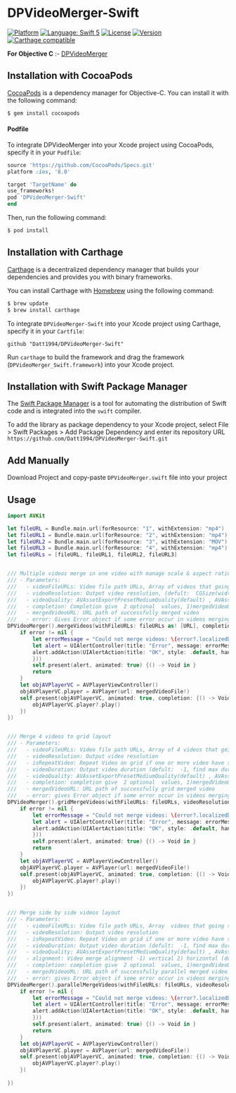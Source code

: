 # DPVideoMerger-Swift

[![Platform](https://img.shields.io/cocoapods/p/DPVideoMerger-Swift.svg?style=flat)](http://cocoapods.org/pods/DPVideoMerger-Swift)
[![Language: Swift 5](https://img.shields.io/badge/language-swift5-f48041.svg?style=flat)](https://developer.apple.com/swift)
[![License](https://img.shields.io/cocoapods/l/DPVideoMerger-Swift.svg?style=flat)](https://github.com/Datt1994/DPVideoMerger-Swift/blob/master/LICENSE)
[![Version](https://img.shields.io/cocoapods/v/DPVideoMerger-Swift.svg?style=flat)](http://cocoapods.org/pods/DPVideoMerger-Swift)
[![Carthage compatible](https://img.shields.io/badge/Carthage-compatible-4BC51D.svg?style=flat)](https://github.com/Carthage/Carthage)

**For Objective C** :- [DPVideoMerger](https://github.com/Datt1994/DPVideoMerger)

## Installation with CocoaPods

[CocoaPods](http://cocoapods.org) is a dependency manager for Objective-C. You can install it with the following command:

```bash
$ gem install cocoapods
```
#### Podfile

To integrate DPVideoMerger into your Xcode project using CocoaPods, specify it in your `Podfile`:

```ruby
source 'https://github.com/CocoaPods/Specs.git'
platform :ios, '8.0'

target 'TargetName' do
use_frameworks!
pod 'DPVideoMerger-Swift'
end
```

Then, run the following command:

```bash
$ pod install
```

## Installation with Carthage

[Carthage](https://github.com/Carthage/Carthage) is a decentralized dependency manager that builds your dependencies and provides you with binary frameworks.

You can install Carthage with [Homebrew](http://brew.sh/) using the following command:

```bash
$ brew update
$ brew install carthage
```

To integrate `DPVideoMerger-Swift` into your Xcode project using Carthage, specify it in your `Cartfile`:

```ogdl
github "Datt1994/DPVideoMerger-Swift"
```

Run `carthage` to build the framework and drag the framework (`DPVideoMerger_Swift.framework`) into your Xcode project.


## Installation with Swift Package Manager

The [Swift Package Manager](https://swift.org/package-manager/) is a tool for automating the distribution of Swift code and is integrated into the `swift` compiler.

To add the library as package dependency to your Xcode project, select File > Swift Packages > Add Package Dependency and enter its repository URL `https://github.com/Datt1994/DPVideoMerger-Swift.git`


## Add Manually 
  
  Download Project and copy-paste `DPVideoMerger.swift` file into your project 

## Usage 

```swift
import AVKit

let fileURL = Bundle.main.url(forResource: "1", withExtension: "mp4")
let fileURL1 = Bundle.main.url(forResource: "2", withExtension: "mp4")
let fileURL2 = Bundle.main.url(forResource: "3", withExtension: "MOV")
let fileURL3 = Bundle.main.url(forResource: "4", withExtension: "mp4")
let fileURLs = [fileURL, fileURL1, fileURL2, fileURL3]


/// Multiple videos merge in one video with manage scale & aspect ratio
/// - Parameters:
///   - videoFileURLs: Video file path URLs, Array of videos that going to merge
///   - videoResolution: Output video resolution, (defult:  CGSize(width: -1, height: -1), find max width and height from provided videos)
///   - videoQuality: AVAssetExportPresetMediumQuality(default) , AVAssetExportPresetLowQuality , AVAssetExportPresetHighestQuality
///   - completion: Completion give  2 optional  values, 1)mergedVideoURL: URL path of successfully merged video   2)error: Gives Error object if some error occur in videos merging process
///   - mergedVideoURL: URL path of successfully merged video
///   - error: Gives Error object if some error occur in videos merging process
DPVideoMerger().mergeVideos(withFileURLs: fileURLs as! [URL], completion: {(_ mergedVideoFile: URL?, _ error: Error?) -> Void in
    if error != nil {
        let errorMessage = "Could not merge videos: \(error?.localizedDescription ?? "error")"
        let alert = UIAlertController(title: "Error", message: errorMessage, preferredStyle: .alert)
        alert.addAction(UIAlertAction(title: "OK", style: .default, handler: { (a) in
        }))
        self.present(alert, animated: true) {() -> Void in }
        return
    }
    let objAVPlayerVC = AVPlayerViewController()
    objAVPlayerVC.player = AVPlayer(url: mergedVideoFile!)
    self.present(objAVPlayerVC, animated: true, completion: {() -> Void in
        objAVPlayerVC.player?.play()
    }) 
})


/// Merge 4 videos to grid layout
/// - Parameters:
///   - videoFileURLs: Video file path URLs, Array of 4 videos that going to grid merge
///   - videoResolution: Output video resolution
///   - isRepeatVideo: Repeat Video on grid if one or more video have shorter duartion time then output video duration
///   - videoDuration: Output video duration (defult:  -1, find max duration from provided 4 videos)
///   - videoQuality: AVAssetExportPresetMediumQuality(default) , AVAssetExportPresetLowQuality , AVAssetExportPresetHighestQuality
///   - completion: completion give  2 optional  values, 1)mergedVideoURL: URL path of successfully grid merged video  2)error: gives Error object if some error occur in videos merging process
///   - mergedVideoURL: URL path of successfully grid merged video
///   - error: gives Error object if some error occur in videos merging process
DPVideoMerger().gridMergeVideos(withFileURLs: fileURLs, videoResolution: CGSize(width: 1000, height: 1000), completion: {(_ mergedVideoFile: URL?, _ error: Error?) -> Void in
    if error != nil {
        let errorMessage = "Could not merge videos: \(error?.localizedDescription ?? "error")"
        let alert = UIAlertController(title: "Error", message: errorMessage, preferredStyle: .alert)
        alert.addAction(UIAlertAction(title: "OK", style: .default, handler: { (a) in
        }))
        self.present(alert, animated: true) {() -> Void in }
        return
    }
    let objAVPlayerVC = AVPlayerViewController()
    objAVPlayerVC.player = AVPlayer(url: mergedVideoFile!)
    self.present(objAVPlayerVC, animated: true, completion: {() -> Void in
        objAVPlayerVC.player?.play()
    })
})


/// Merge side by side videos layout
/// - Parameters:
///   - videoFileURLs: Video file path URLs, Array  videos that going to parallel merge
///   - videoResolution: Output video resolution
///   - isRepeatVideo: Repeat Video on grid if one or more video have shorter duartion time then output video duration
///   - videoDuration: Output video duration (defult:  -1, find max duration from provided videos)
///   - videoQuality: AVAssetExportPresetMediumQuality(default) , AVAssetExportPresetLowQuality , AVAssetExportPresetHighestQuality
///   - alignment: Video merge alignment -1) vertical 2) horizontal (defult: vertical)
///   - completion: completion give  2 optional  values, 1)mergedVideoURL: URL path of successfully parallel merged video  2)error: gives Error object if some error occur in videos merging process
///   - mergedVideoURL: URL path of successfully parallel merged video
///   - error: gives Error object if some error occur in videos merging process
DPVideoMerger().parallelMergeVideos(withFileURLs: fileURLs, videoResolution: CGSize(width: 1000, height: 600),isRepeatVideo: true, videoQuality:AVAssetExportPresetHighestQuality , alignment: .vertical ,completion: {(_ mergedVideoFile: URL?, _ error: Error?) -> Void in
    if error != nil {
        let errorMessage = "Could not merge videos: \(error?.localizedDescription ?? "error")"
        let alert = UIAlertController(title: "Error", message: errorMessage, preferredStyle: .alert)
        alert.addAction(UIAlertAction(title: "OK", style: .default, handler: { (a) in
        }))
        self.present(alert, animated: true) {() -> Void in }
        return
    }
    let objAVPlayerVC = AVPlayerViewController()
    objAVPlayerVC.player = AVPlayer(url: mergedVideoFile!)
    self.present(objAVPlayerVC, animated: true, completion: {() -> Void in
        objAVPlayerVC.player?.play()
    })
    
})
```
